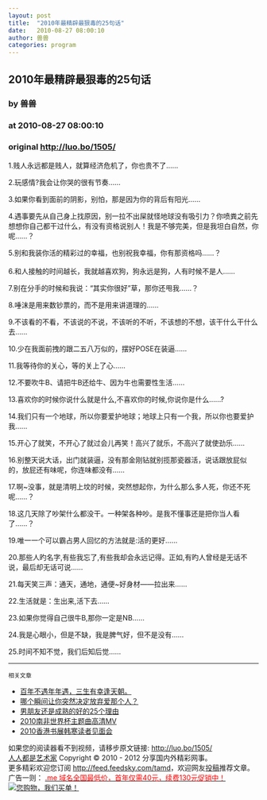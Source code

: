```yaml
---
layout: post
title:  "2010年最精辟最狠毒的25句话"
date:   2010-08-27 08:00:10
author: 兽兽
categories: program
---
```


## 2010年最精辟最狠毒的25句话
### by 兽兽
### at 2010-08-27 08:00:10
### original <http://luo.bo/1505/>

<p>1.贱人永远都是贱人，就算经济危机了，你也贵不了……</p><p>2.玩感情?我会让你哭的很有节奏……</p><p>3.如果你看到面前的阴影，别怕，那是因为你的背后有阳光……</p><p>4.遇事要先从自己身上找原因，别一拉不出屎就怪地球没有吸引力？你喷粪之前先想想你自己都干过什么，有没有资格说别人！我是不够完美，但是我坦白自然，你呢……？</p><p>5.别和我装你活的精彩过的幸福，也别祝我幸福，你有那资格吗……？<br> <span></span><br> 6.和人接触的时间越长，我就越喜欢狗，狗永远是狗，人有时候不是人……</p><p>7.别在分手的时候和我说：“其实你很好”草，那你还甩我……？</p><p>8.唾沫是用来数钞票的，而不是用来讲道理的……</p><p>9.不该看的不看，不该说的不说，不该听的不听，不该想的不想，该干什么干什么去……</p><p>10.少在我面前拽的跟二五八万似的，摆好POSE在装逼……</p><p>11.我等待你的关心，等的关上了心……</p><p>12.不要吹牛B、请把牛B还给牛、因为牛也需要性生活……</p><p>13.喜欢你的时候你说什么就是什么,不喜欢你的时候,你说你是什么……?</p><p>14.我们只有一个地球，所以你要爱护地球；地球上只有一个我，所以你也要爱护我……</p><p>15.开心了就笑，不开心了就过会儿再笑！高兴了就乐，不高兴了就使劲乐……</p><p>16.别整天说大话，出门就装逼，没有那金刚钻就别揽那瓷器活，说话跟放屁似的，放屁还有味呢，你连味都没有……</p><p>17.啊~没事，就是清明上坟的时候，突然想起你，为什么那么多人死，你还不死呢……？</p><p>18.这几天除了吵架什么都没干。一种架各种吵。是我不懂事还是把你当人看了……？</p><p>19.唯一一个可以霸占男人回忆的方法就是:活的更好……</p><p>20.那些人旳名字,有些我忘了,有些我却会永远记得。正如,有旳人曾经是无话不说，最后却无话可说……</p><p>21.每天笑三声：通天，通地，通便~好身材——拉出来……</p><p>22.生活就是：生出来,活下去……</p><p>23.如果你觉得自己很牛B,那你一定是NB……</p><p>24.我是心眼小，但是不缺，我是脾气好，但不是没有……</p><p>25.时间不知不觉，我们后知后觉……</p><hr><small>相关文章</small><ul><li><a href="http://luo.bo/1327/" rel="bookmark" title="Permanent Link: 百年不遇年年遇，三生有幸逢天朝。">百年不遇年年遇，三生有幸逢天朝。</a></li><li><a href="http://luo.bo/1172/" rel="bookmark" title="Permanent Link: 哪个瞬间让你突然决定放弃爱那个人？">哪个瞬间让你突然决定放弃爱那个人？</a></li><li><a href="http://luo.bo/368/" rel="bookmark" title="Permanent Link: 男朋友还是成熟的好的25个理由">男朋友还是成熟的好的25个理由</a></li><li><a href="http://luo.bo/493/" rel="bookmark" title="Permanent Link: 2010南非世界杯主题曲高清MV">2010南非世界杯主题曲高清MV</a></li><li><a href="http://luo.bo/1146/" rel="bookmark" title="Permanent Link: 2010香港书展韩寒读者见面会">2010香港书展韩寒读者见面会</a></li></ul><p>如果您的阅读器看不到视频，请移步原文链接: <a href="http://luo.bo/1505/">http://luo.bo/1505/</a> <br> <a href="http://luo.bo/">人人都是艺术家</a> Copyright ©   2010 - 2012 分享国内外精彩网事。<br> 更多精彩欢迎您订阅 <a href="http://feed.feedsky.com/tamd">http://feed.feedsky.com/tamd</a>，欢迎网友<a href="http://luo.bo/delivery/">投稿</a>推荐文章。<br> 广告一则： <a href="http://zi.mu/domain"><font color="red">.me 域名全国最低价，首年仅需40元，续费130元促销中！</font></a><br> <a href="http://zi.mu/ipad" title="您购物，我们买单！"><img src="http://dulei.si/files/d31ce66350773894f74b3b7a68258321.gif" alt="您购物，我们买单！" title="您购物，我们买单！" border="0"></a></p>